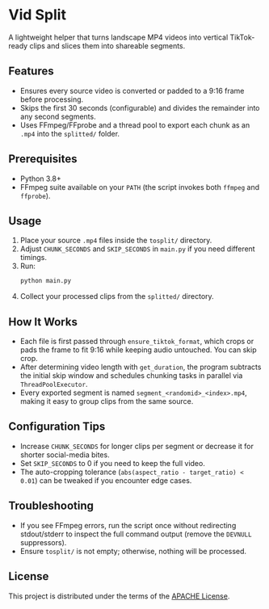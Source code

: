 # Vid Split

A lightweight helper that turns landscape MP4 videos into vertical TikTok-ready clips and slices them into shareable segments.

## Features

- Ensures every source video is converted or padded to a 9:16 frame before processing.
- Skips the first 30 seconds (configurable) and divides the remainder into any second segments.
- Uses FFmpeg/FFprobe and a thread pool to export each chunk as an `.mp4` into the `splitted/` folder.

## Prerequisites

- Python 3.8+
- FFmpeg suite available on your `PATH` (the script invokes both `ffmpeg` and `ffprobe`).

## Usage

1. Place your source `.mp4` files inside the `tosplit/` directory.
2. Adjust `CHUNK_SECONDS` and `SKIP_SECONDS` in `main.py` if you need different timings.
3. Run:
   ```bash
   python main.py
   ```
4. Collect your processed clips from the `splitted/` directory.

## How It Works

- Each file is first passed through `ensure_tiktok_format`, which crops or pads the frame to fit 9:16 while keeping audio untouched. You can skip crop.
- After determining video length with `get_duration`, the program subtracts the initial skip window and schedules chunking tasks in parallel via `ThreadPoolExecutor`.
- Every exported segment is named `segment_<randomid>_<index>.mp4`, making it easy to group clips from the same source.

## Configuration Tips

- Increase `CHUNK_SECONDS` for longer clips per segment or decrease it for shorter social-media bites.
- Set `SKIP_SECONDS` to 0 if you need to keep the full video.
- The auto-cropping tolerance (`abs(aspect_ratio - target_ratio) < 0.01`) can be tweaked if you encounter edge cases.

## Troubleshooting

- If you see FFmpeg errors, run the script once without redirecting stdout/stderr to inspect the full command output (remove the `DEVNULL` suppressors).
- Ensure `tosplit/` is not empty; otherwise, nothing will be processed.

## License

This project is distributed under the terms of the [APACHE License](LICENSE).
